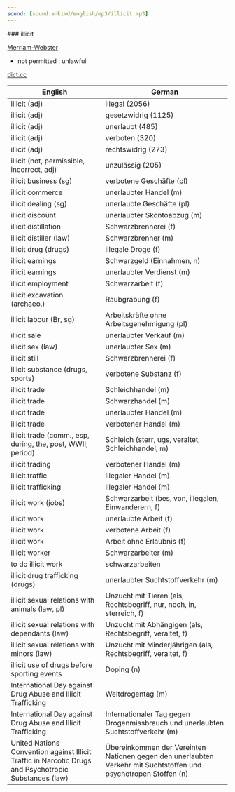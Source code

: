 ```yaml
---
sound: [sound:ankimd/english/mp3/illicit.mp3]
---
```


\### illicit

[Merriam-Webster](https://www.merriam-webster.com/dictionary/illicit)

- not permitted : unlawful

[dict.cc](https://www.dict.cc/illicit)

| English        | German       |
| -------------- | ------------ |
| illicit (adj) | illegal (2056) |
| illicit (adj) | gesetzwidrig (1125) |
| illicit (adj) | unerlaubt (485) |
| illicit (adj) | verboten (320) |
| illicit (adj) | rechtswidrig (273) |
| illicit (not, permissible, incorrect, adj) | unzulässig (205) |
| illicit business (sg) | verbotene Geschäfte (pl) |
| illicit commerce | unerlaubter Handel (m) |
| illicit dealing (sg) | unerlaubte Geschäfte (pl) |
| illicit discount | unerlaubter Skontoabzug (m) |
| illicit distillation | Schwarzbrennerei (f) |
| illicit distiller (law) | Schwarzbrenner (m) |
| illicit drug (drugs) | illegale Droge (f) |
| illicit earnings | Schwarzgeld (Einnahmen, n) |
| illicit earnings | unerlaubter Verdienst (m) |
| illicit employment | Schwarzarbeit (f) |
| illicit excavation (archaeo.) | Raubgrabung (f) |
| illicit labour (Br, sg) | Arbeitskräfte ohne Arbeitsgenehmigung (pl) |
| illicit sale | unerlaubter Verkauf (m) |
| illicit sex (law) | unerlaubter Sex (m) |
| illicit still | Schwarzbrennerei (f) |
| illicit substance (drugs, sports) | verbotene Substanz (f) |
| illicit trade | Schleichhandel (m) |
| illicit trade | Schwarzhandel (m) |
| illicit trade | unerlaubter Handel (m) |
| illicit trade | verbotener Handel (m) |
| illicit trade (comm., esp, during, the, post, WWII, period) | Schleich (sterr, ugs, veraltet, Schleichhandel, m) |
| illicit trading | verbotener Handel (m) |
| illicit traffic | illegaler Handel (m) |
| illicit trafficking | illegaler Handel (m) |
| illicit work (jobs) | Schwarzarbeit (bes, von, illegalen, Einwanderern, f) |
| illicit work | unerlaubte Arbeit (f) |
| illicit work | verbotene Arbeit (f) |
| illicit work | Arbeit ohne Erlaubnis (f) |
| illicit worker | Schwarzarbeiter (m) |
| to do illicit work | schwarzarbeiten |
| illicit drug trafficking (drugs) | unerlaubter Suchtstoffverkehr (m) |
| illicit sexual relations with animals (law, pl) | Unzucht mit Tieren (als, Rechtsbegriff, nur, noch, in, sterreich, f) |
| illicit sexual relations with dependants (law) | Unzucht mit Abhängigen (als, Rechtsbegriff, veraltet, f) |
| illicit sexual relations with minors (law) | Unzucht mit Minderjährigen (als, Rechtsbegriff, veraltet, f) |
| illicit use of drugs before sporting events | Doping (n) |
| International Day against Drug Abuse and Illicit Trafficking | Weltdrogentag (m) |
| International Day against Drug Abuse and Illicit Trafficking | Internationaler Tag gegen Drogenmissbrauch und unerlaubten Suchtstoffverkehr (m) |
| United Nations Convention against Illicit Traffic in Narcotic Drugs and Psychotropic Substances (law) | Übereinkommen der Vereinten Nationen gegen den unerlaubten Verkehr mit Suchtstoffen und psychotropen Stoffen (n) |
